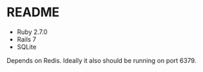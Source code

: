 # README

- Ruby 2.7.0
- Rails 7
- SQLite

Depends on Redis. Ideally it also should be running on port 6379.
